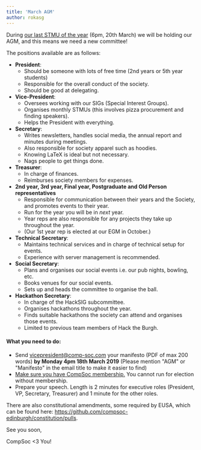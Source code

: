 ```yaml
---
title: 'March AGM'
author: rokasg
---
```


During [our last STMU of the year](https://www.facebook.com/events/2546058098799848/) (6pm, 20th March) we will be holding our AGM, and this means we need a new committee!

The positions available are as follows:

- **President**:
  - Should be someone with lots of free time (2nd years or 5th year students)
  - Responsible for the overall conduct of the society.
  - Should be good at delegating.
- **Vice-President**:
  - Oversees working with our SIGs (Special Interest Groups).
  - Organises monthly STMUs (this involves pizza procurement and finding speakers).
  - Helps the President with everything.
- **Secretary**:
  - Writes newsletters, handles social media, the annual report and minutes during meetings.
  - Also responsible for society apparel such as hoodies.
  - Knowing LaTeX is ideal but not necessary.
  - Nags people to get things done.
- **Treasurer**:
  - In charge of finances.
  - Reimburses society members for expenses.
- **2nd year, 3rd year, Final year, Postgraduate and Old Person representatives**
  - Responsible for communication between their years and the Society, and promotes events to their year.
  - Run for the year you will be in _next_ year.
  - Year reps are also responsible for any projects they take up throughout the year.
  - (Our 1st year rep is elected at our EGM in October.)
- **Technical Secretary**:
  - Maintains technical services and in charge of technical setup for events.
  - Experience with server management is recommended.
- **Social Secretary**:
  - Plans and organises our social events i.e. our pub nights, bowling, etc.
  - Books venues for our social events.
  - Sets up and heads the committee to organise the ball.
- **Hackathon Secretary**:
  - In charge of the HackSIG subcommittee.
  - Organises hackathons throughout the year.
  - Finds suitable hackathons the society can attend and organises those events.
  - Limited to previous team members of Hack the Burgh.

#### What you need to do:

- Send vicepresident@comp-soc.com your manifesto (PDF of max 200 words) **by Monday 4pm 18th March 2019** (Please mention "AGM" or "Manifesto" in the email title to make it easier to find)
- [Make sure you have CompSoc membership.](/join) You cannot run for election without membership.
- Prepare your speech. Length is 2 minutes for executive roles (President, VP, Secretary, Treasurer) and 1 minute for the other roles.

There are also constitutional amendments, some required by EUSA, which can be found here: https://github.com/compsoc-edinburgh/constitution/pulls.

See you soon,

CompSoc <3 You!
